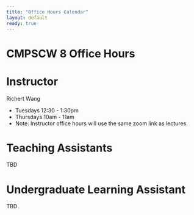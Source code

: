 ```yaml
---
title: "Office Hours Calendar"
layout: default
ready: true
---
```


<h1><strong>CMPSCW 8 Office Hours</strong></h1>

# Instructor

Richert Wang

* Tuesdays 12:30 - 1:30pm
* Thursdays 10am - 11am
* Note: Instructor office hours will use the same zoom link as lectures.

# Teaching Assistants

TBD

# Undergraduate Learning Assistant

TBD